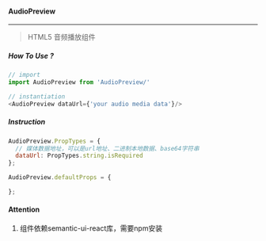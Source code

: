 #### AudioPreview
_________________
>HTML5 音频播放组件

##### How To Use ?
```js
// import
import AudioPreview from 'AudioPreview/'

// instantiation
<AudioPreview dataUrl={'your audio media data'}/>

```

##### Instruction
```js
AudioPreview.PropTypes = {
  // 媒体数据地址，可以是url地址、二进制本地数据、base64字符串
  dataUrl: PropTypes.string.isRequired  
};

AudioPreview.defaultProps = {

};
```

#### Attention
1. 组件依赖semantic-ui-react库，需要npm安装
